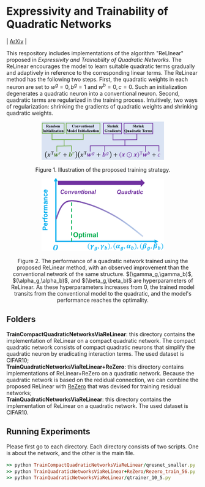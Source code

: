# Expressivity and Trainability of Quadratic Networks
| [ArXiv](https://arxiv.org/abs/2201.05279) |

This respository includes implementations of the algorithm "ReLInear" proposed in *Expressivity and Trainability of Quadratic Networks*.  The ReLinear encourages the model to learn suitable quadratic terms gradually and adaptively in reference to the corresponding linear terms. The ReLinear method has the following two steps. First, the quadratic weights in each neuron are set to $w^g = 0, b^g = 1$ and $w^b = 0, c = 0$. Such an initialization degenerates a quadratic neuron into a conventional neuron. Second, quadratic terms are regularized in the training process. Intuitively, two ways of regularization: shrinking the gradients of quadratic weights and shrinking quadratic weights. 

<p align="center">
  <img width="320" src="https://github.com/FengleiFan/ReLinear/blob/main/Figure_IWL.png">
</p>

<p align="center">
  Figure 1. Illustration of the proposed training strategy.
</p>

<p align="center">
  <img width="320" src="https://github.com/FengleiFan/ReLinear/blob/main/Figure_guaranteed_improvements.png">
</p>

<p align="center">
  Figure 2. The performance of a quadratic network trained using the proposed ReLinear method, with an observed improvement than the conventional network of the same structure. $(\gamma_g,\gamma_b)$, $(\alpha_g,\alpha_b)$, and $(\beta_g,\beta_b)$ are hyperparameters of ReLinear. As these hyperparameters increases from 0, the trained model transits from the conventional model to the quadratic, and the model's performance reaches the optimality.
</p>

## Folders 
**TrainCompactQuadraticNetworksViaReLinear**: this directory contains the implementation of ReLinear on a compact quadratic network. The compact quadratic network consists of compact quadratic neurons that simplify the quadratic neuron by eradicating interaction terms. The used dataset is CIFAR10;<br/>
**TrainQuadraticNetworksViaReLinear+ReZero**: this directory contains implementations of ReLinear+ReZero on a quadratic network. Because the quadratic network is based on the redidual connection, we can combine the proposed ReLinear with [ReZero](https://arxiv.org/pdf/2003.04887.pdf) that was devised for training residual networks;<br/>
**TrainQuadraticNetworksViaReLinear**: this directory contains the implementation of ReLinear on a quadratic network. The used dataset is CIFAR10.<br/>


## Running Experiments

Please first go to each directory. Each directory consists of two scripts. One is about the network, and the other is the main file.  

```ruby
>> python TrainCompactQuadraticNetworksViaReLinear/qresnet_smaller.py           
>> python TrainQuadraticNetworksViaReLinear+ReZero/Rezero_train_56.py    
>> python TrainQuadraticNetworksViaReLinear/qtrainer_10_5.py        
```












